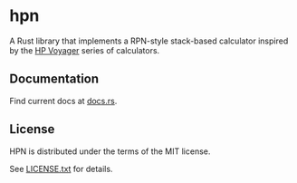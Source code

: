# hpn

A Rust library that implements a RPN-style stack-based calculator inspired by
the [HP Voyager][hp_voyager] series of calculators.

## Documentation

Find current docs at [docs.rs][docs_rs].

## License

HPN is distributed under the terms of the MIT license.

See [LICENSE.txt](./LICENSE.txt) for details.

[docs_rs]: https://docs.rs/hpn/latest/hpn/
[hp_voyager]: https://en.wikipedia.org/wiki/Hewlett-Packard_Voyager_series
